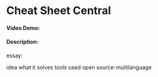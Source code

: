 # Cheat Sheet Central
#### Video Demo:  <URL HERE>
#### Description:

essay:

idea
what it solves
tools used
open source-multilanguage